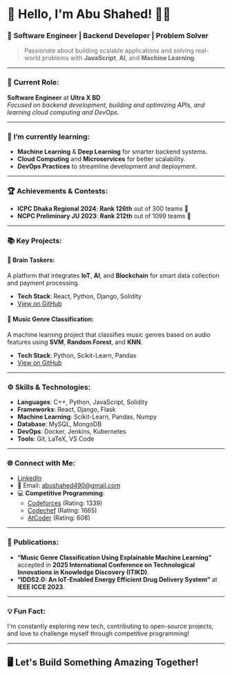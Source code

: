 # 🌟 **Hello, I'm Abu Shahed!** 👨‍💻

### 🔧 **Software Engineer | Backend Developer | Problem Solver**  
> Passionate about building scalable applications and solving real-world problems with **JavaScript**, **AI**, and **Machine Learning**.

---

### 💼 **Current Role**:
**Software Engineer** at **Ultra X BD**  
*Focused on backend development, building and optimizing APIs, and learning cloud computing and DevOps.*

---

### 🌱 **I’m currently learning:**
- **Machine Learning** & **Deep Learning** for smarter backend systems.
- **Cloud Computing** and **Microservices** for better scalability.
- **DevOps Practices** to streamline development and deployment.

---

### 🏆 **Achievements & Contests**:
- **ICPC Dhaka Regional 2024**: **Rank 126th** out of 300 teams 🥉
- **NCPC Preliminary JU 2023**: **Rank 212th** out of 1099 teams 💪

---

### 📚 **Key Projects**:

#### 🚀 **Brain Taskers**:
A platform that integrates **IoT**, **AI**, and **Blockchain** for smart data collection and payment processing.
- **Tech Stack**: React, Python, Django, Solidity  
- [View on GitHub](#)

#### 🎵 **Music Genre Classification**:
A machine learning project that classifies music genres based on audio features using **SVM**, **Random Forest**, and **KNN**.
- **Tech Stack**: Python, Scikit-Learn, Pandas  
- [View on GitHub](#)

---

### ⚙️ **Skills & Technologies**:

- **Languages**: C++, Python, JavaScript, Solidity
- **Frameworks**: React, Django, Flask
- **Machine Learning**: Scikit-Learn, Pandas, Numpy
- **Database**: MySQL, MongoDB
- **DevOps**: Docker, Jenkins, Kubernetes
- **Tools**: Git, LaTeX, VS Code

---

### 🌐 **Connect with Me**:

- [LinkedIn](https://www.linkedin.com/in/abushahed)  
- 📧 Email: [abushahed490@gmail.com](mailto:abushahed490@gmail.com)  
- 💻 **Competitive Programming**:
  - [Codeforces](https://codeforces.com/profile/shahed4036) (Rating: 1339)
  - [Codechef](https://www.codechef.com/users/shahed4036) (Rating: 1665)
  - [AtCoder](https://atcoder.jp/users/abushahed4036) (Rating: 608)

---

### 📝 **Publications**:
- **“Music Genre Classification Using Explainable Machine Learning”** accepted in **2025 International Conference on Technological Innovations in Knowledge Discovery (ITIKD)**.
- **“IDDS2.0: An IoT-Enabled Energy Efficient Drug Delivery System”** at **IEEE ICCE 2023**.

---

### 💡 **Fun Fact**:  
I'm constantly exploring new tech, contributing to open-source projects, and love to challenge myself through competitive programming!

---

## 🖥️ **Let's Build Something Amazing Together!**
